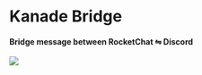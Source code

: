 # Kanade Bridge

#### Bridge message between RocketChat ⇋ Discord 

![](https://i.imgur.com/LhrAVXU.png)
